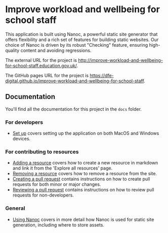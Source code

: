 # Improve workload and wellbeing for school staff

This application is built using Nanoc, a powerful static site generator that
offers flexibility and a rich set of features for building static websites. Our
choice of Nanoc is driven by its robust "Checking" feature, ensuring
high-quality content and avoiding regressions.

The external URL for the project is <http://improve-workload-and-wellbeing-for-school-staff.education.gov.uk/>.

The GitHub pages URL for the project is <https://dfe-digital.github.io/improve-workload-and-wellbeing-for-school-staff>.

## Documentation

You'll find all the documentation for this project in the `docs` folder.

### For developers

- [Set up](/docs/set-up.md) covers setting up the application on both MacOS and
  Windows devices.

### For contributing to resources

- [Adding a resource](/docs/adding-a-resource.md) covers how to create a new
  resource in markdown and link it from the 'Explore all resources' page.
- [Removing a resource](/docs/removing-a-resource.md) covers how to remove a
  resource from the site.
- [Creating a pull request](/docs/creating-a-pull-request.md) contains
  instructions on how to create pull requests for both minor or major changes.
- [Reviewing a pull request](/docs/reviewing-a-pull-request.md) contains
  instructions on how to review pull requests for non-developers.

### General

- [Using Nanoc](/docs/using-nanoc.md) covers in more detail how Nanoc is used
  for static site generation, including where to store assets.
